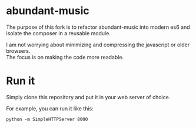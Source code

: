 # abundant-music

The purpose of this fork is to refactor abundant-music into modern es6 and isolate
the composer in a reusable module.

I am not worrying about minimizing and compressing the javascript or older browsers.  
The focus is on making the code more readable.

# Run it

Simply clone this repository and put it in your web server of choice.

For example,  you can run it like this:

```
python -m SimpleHTTPServer 8000
```

